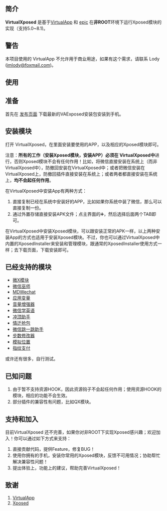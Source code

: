 简介
-----
**VirtualXposed** 是基于[VirtualApp](https://github.com/asLody/VirtualApp) 和 [epic](https://github.com/tiann/epic) 在**非ROOT**环境下运行Xposed模块的实现（支持5.0~8.1)。

警告
-------
本项目使用的 VirtualApp 不允许用于商业用途，如果有这个需求，请联系 Lody (imlody@foxmail.com)。

使用
----------

## 准备

首先在 [发布页面](https://github.com/android-hacker/VirtualXposed/releases) 下载最新的VAExposed安装包安装到手机。

## 安装模块

打开 VirtualXposed，在里面安装要使用的APP，以及相应的Xposed模块即可。

注意：**所有的工作（安装Xposed模块，安装APP）必须在 VirtualXposed中**进行，否则Xposed模块不会有任何作用！比如，将微信直接安装在系统上（而非VirtualXposed中），防撤回安装在VirtualXposed中；或者把微信安装在VirtualXposed上，防撤回插件直接安装在系统上；或者两者都直接安装在系统上，**均不会起任何作用**。

在VirtualXposed中安装App有两种方式：

1. 直接复制已经在系统中安装好的APP，比如如果你系统中装了微信，那么可以直接复制一份。
2. 通过外置存储直接安装APK文件；点主界面的➕，然后选择后面两个TAB即可。

在VirtualXposed中安装Xposed模块，可以跟安装正常的APK一样，以上两种安装App的方式也适用于安装Xposed模块。不过，你也可以通过VirtualXposed中内置的XposedInstaller来安装和管理模块，跟通常的XposedInstaller使用方式一样；去下载页面，下载安装即可。 

## 已经支持的模块

- [微X模块][wx]
- [微信巫师][wxws]
- [MDWechat][mdwechat]
- [应用变量][yybl]
- [音量增强器][ylzqq]
- [微信学英语][wxxyy]
- [冲顶助手][cdzs]
- [情迁抢包][qqqb]
- [微信跳一跳助手][ttzs]
- [步数修改器][bsxg]
- [模拟位置][mnwz]
- [指纹支付][zwzf]

或许还有很多，自行测试。

已知问题
-----------

1. 由于暂不支持资源HOOK，因此资源钩子不会起任何作用；使用资源HOOK的模块，相应的功能不会生效。
4. 部分插件的兼容性有问题，比如QX模块。

支持和加入
------------

目前VirtualXposed 还不完善，如果你对非ROOT下实现Xposed感兴趣；欢迎加入！你可以通过如下方式来支持：

1. 直接贡献代码，提供Feature，修复BUG！
2. 使用你拥有的手机，安装你常用的Xposed模块，反馈不可用情况；协助帮忙解决兼容性问题！
3. 提出体验上，功能上的建议，帮助完善VirtualXposed！

致谢
------

1. [VirtualApp](https://github.com/asLody/VirtualApp)
2. [Xposed](https://github.com/rovo89/Xposed)

[wx]: https://pan.baidu.com/s/1hrOzCnq#list/path=%2Freleases%2Fapk&parentPath=%2Freleases
[wxws]: https://github.com/Gh0u1L5/WechatMagician/releases
[yybl]: https://www.coolapk.com/apk/com.sollyu.xposed.hook.model
[ylzqq]: https://github.com/bin456789/Unblock163MusicClient-Xposed/releases
[wxxyy]: https://www.coolapk.com/apk/com.hiwechart.translate
[cdzs]: https://www.coolapk.com/apk/com.gy.xposed.cddh
[qqqb]: http://repo.xposed.info/module/cn.qssq666.redpacket
[ttzs]: http://repo.xposed.info/module/com.emily.mmjumphelper
[mnwz]: https://www.coolapk.com/apk/com.rong.xposed.fakelocation
[zwzf]: https://github.com/android-hacker/Xposed-Fingerprint-pay/releases
[bsxg]: https://www.coolapk.com/apk/com.specher.sm
[mdwechat]: https://github.com/Blankeer/MDWechat